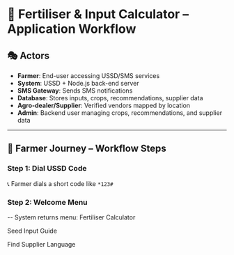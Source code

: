 # 🌱 Fertiliser & Input Calculator – Application Workflow

## 🎭 Actors

- **Farmer**: End-user accessing USSD/SMS services
- **System**: USSD + Node.js back-end server
- **SMS Gateway**: Sends SMS notifications
- **Database**: Stores inputs, crops, recommendations, supplier data
- **Agro-dealer/Supplier**: Verified vendors mapped by location
- **Admin**: Backend user managing crops, recommendations, and supplier data

---

## 📲 Farmer Journey – Workflow Steps

### Step 1: Dial USSD Code  
📞 Farmer dials a short code like `*123#`

### Step 2: Welcome Menu  
-- System returns menu:
   Fertiliser Calculator
   
   Seed Input Guide
   
   Find Supplier
   Language
